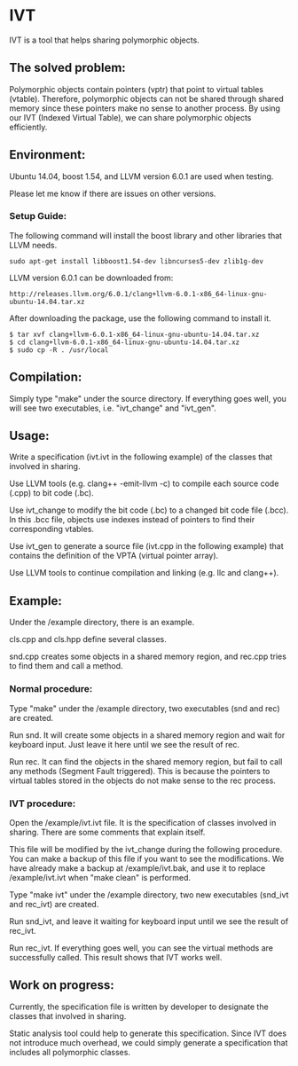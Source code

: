# IVT

IVT is a tool that helps sharing polymorphic objects.

## The solved problem:

Polymorphic objects contain pointers (vptr) that point to virtual tables (vtable).
Therefore, polymorphic objects can not be shared through shared memory since these pointers make no sense to another process.
By using our IVT (Indexed Virtual Table), we can share polymorphic objects efficiently.

## Environment:

Ubuntu 14.04, boost 1.54, and LLVM version 6.0.1 are used when testing.

Please let me know if there are issues on other versions.

### Setup Guide:

The following command will install the boost library and other libraries that LLVM needs.

<pre><code>sudo apt-get install libboost1.54-dev libncurses5-dev zlib1g-dev
</code></pre>

LLVM version 6.0.1 can be downloaded from:

<pre><code>http://releases.llvm.org/6.0.1/clang+llvm-6.0.1-x86_64-linux-gnu-ubuntu-14.04.tar.xz
</code></pre>

After downloading the package, use the following command to install it.

<pre><code>$ tar xvf clang+llvm-6.0.1-x86_64-linux-gnu-ubuntu-14.04.tar.xz
$ cd clang+llvm-6.0.1-x86_64-linux-gnu-ubuntu-14.04.tar.xz
$ sudo cp -R . /usr/local
</code></pre>

## Compilation:

Simply type "make" under the source directory.
If everything goes well, you will see two executables, i.e. "ivt_change" and "ivt_gen".

## Usage:

Write a specification (ivt.ivt in the following example) of the classes that involved in sharing.

Use LLVM tools (e.g. clang++ -emit-llvm -c) to compile each source code (.cpp) to bit code (.bc).

Use ivt_change to modify the bit code (.bc) to a changed bit code file (.bcc). In this .bcc file, objects use indexes instead of pointers to find their corresponding vtables.

Use ivt_gen to generate a source file (ivt.cpp in the following example) that contains the definition of the VPTA (virtual pointer array).

Use LLVM tools to continue compilation and linking (e.g. llc and clang++).

## Example:

Under the /example directory, there is an example.

cls.cpp and cls.hpp define several classes.

snd.cpp creates some objects in a shared memory region, and rec.cpp tries to find them and call a method.

### Normal procedure:

Type "make" under the /example directory, two executables (snd and rec) are created.

Run snd. It will create some objects in a shared memory region and wait for keyboard input. Just leave it here until we see the result of rec.

Run rec. It can find the objects in the shared memory region, but fail to call any methods (Segment Fault triggered). This is because the pointers to virtual tables stored in the objects do not make sense to the rec process.

### IVT procedure:

Open the /example/ivt.ivt file. It is the specification of classes involved in sharing. There are some comments that explain itself.

This file will be modified by the ivt_change during the following procedure. You can make a backup of this file if you want to see the modifications. We have already make a backup at /example/ivt.bak, and use it to replace /example/ivt.ivt when "make clean" is performed.

Type "make ivt" under the /example directory, two new executables (snd_ivt and rec_ivt) are created.

Run snd_ivt, and leave it waiting for keyboard input until we see the result of rec_ivt.

Run rec_ivt. If everything goes well, you can see the virtual methods are successfully called. This result shows that IVT works well.

## Work on progress:

Currently, the specification file is written by developer to designate the classes that involved in sharing.

Static analysis tool could help to generate this specification. Since IVT does not introduce much overhead, we could simply generate a specification that includes all polymorphic classes.
